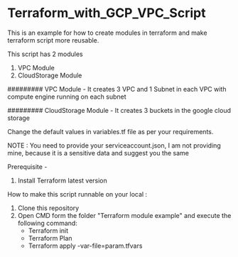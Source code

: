 # Terraform_with_GCP_VPC_Script
This is an example for how to create modules in terraform and make terraform script more reusable. 

This script has 2 modules
1. VPC Module
2. CloudStorage Module

#########
VPC Module - It creates 3 VPC and 1 Subnet in each VPC with compute engine running on each subnet


#########
CloudStorage Module - It creates 3 buckets in the google cloud storage


Change the default values in variables.tf file as per your requirements.

NOTE : You need to provide your serviceaccount.json, I am not providing mine, because it is a sensitive data and suggest you the same


Prerequisite - 
1) Install Terraform latest version 

How to make this script runnable on your local : 
1) Clone this repository 
2) Open CMD form the folder "Terraform module example" and execute the following command:
    - Terraform init
    - Terraform Plan
    - Terraform apply -var-file=param.tfvars 
